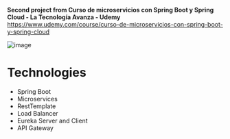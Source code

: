 **Second project from Curso de microservicios con Spring Boot y Spring Cloud - La Tecnología Avanza - Udemy**
https://www.udemy.com/course/curso-de-microservicios-con-spring-boot-y-spring-cloud

![image](https://github.com/user-attachments/assets/3a850171-8cea-4d03-9896-d4fc9d8e148b)


<h1>Technologies</h1>
<ul>
  <li>Spring Boot</li>
  <li>Microservices</li>
  <li>RestTemplate</li>
  <li>Load Balancer</li>
  <li>Eureka Server and Client</li>
  <li>API Gateway</li>
</ul>
